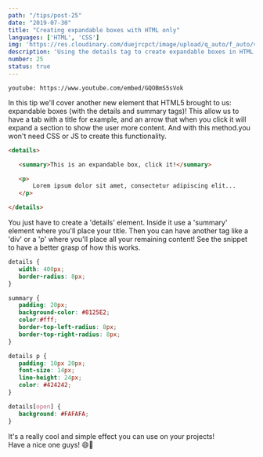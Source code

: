 ```yaml
---
path: "/tips/post-25"
date: "2019-07-30"
title: "Creating expandable boxes with HTML only"
languages: ['HTML', 'CSS']
img: 'https://res.cloudinary.com/duejrcpct/image/upload/q_auto/f_auto/v1586693325/tips/25-1_ckpyyu.png'
description: 'Using the details tag to create expandable boxes in HTML'
number: 25
status: true
---
```


`youtube: https://www.youtube.com/embed/GQOBmS5sVok`

In this tip we'll cover another new element that HTML5 brought to us: expandable boxes (with the details and summary tags)!
This allow us to have a tab with a title for example, and an arrow that when you click it will expand a section to show the user more content. And with this method.you won't need CSS or JS to create this functionality.

 ```html
<details>

    <summary>This is an expandable box, click it!</summary>

    <p>
        Lorem ipsum dolor sit amet, consectetur adipiscing elit...
    </p>

</details>
 ```

You just have to create a 'details' element. Inside it use a 'summary' element where you'll place your title. Then you can have another tag like a 'div' or a 'p' where you'll place all your remaining content! See the snippet to have a better grasp of how this works.

 ```css
details {
    width: 400px;
    border-radius: 8px;
}

summary {
    padding: 20px;
    background-color: #8125E2;
    color:#fff;
    border-top-left-radius: 8px;
    border-top-right-radius: 8px;
}

details p {
    padding: 10px 20px;
    font-size: 14px;
    line-height: 24px;
    color: #424242;
}

details[open] {
    background: #FAFAFA;
}
 ```  
It's a really cool and simple effect you can use on your projects!  
Have a nice one guys! 😄👊